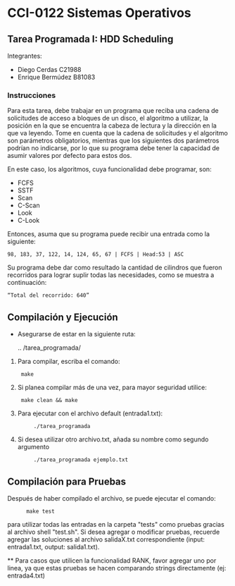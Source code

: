 # CCI-0122 Sistemas Operativos

## Tarea Programada I: HDD Scheduling

Integrantes:
- Diego Cerdas C21988
- Enrique Bermúdez B81083

### Instrucciones
Para esta tarea, debe trabajar en un programa que reciba una cadena de solicitudes de
acceso a bloques de un disco, el algoritmo a utilizar, la posición en la que se encuentra la cabeza de
lectura y la dirección en la que va leyendo. Tome en cuenta que la cadena de solicitudes y el algoritmo
son parámetros obligatorios, mientras que los siguientes dos parámetros podrían no indicarse,
por lo que su programa debe tener la capacidad de asumir valores por defecto para estos dos.

En este caso, los algoritmos, cuya funcionalidad debe programar, son:

- FCFS
- SSTF
- Scan
- C-Scan
- Look
- C-Look

Entonces, asuma que su programa puede recibir una entrada como la siguiente:

    98, 183, 37, 122, 14, 124, 65, 67 | FCFS | Head:53 | ASC

Su programa debe dar como resultado la cantidad de cilindros
que fueron recorridos para lograr suplir todas las necesidades, 
como se muestra a continuación:

    “Total del recorrido: 640”

## Compilación y Ejecución

  - Asegurarse de estar en la siguiente ruta:

    .. /tarea_programada/

1. Para compilar, escriba el comando:
    
        make 

2. Si planea compilar más de una vez, para mayor seguridad utilice: 
      
        make clean && make

3. Para ejecutar con el archivo default (entrada1.txt):
    
            ./tarea_programada

3. Si desea utilizar otro archivo.txt, añada su nombre como segundo argumento
    
            ./tarea_programada ejemplo.txt


## Compilación para Pruebas

Después de haber compilado el archivo, se puede ejecutar el comando:

          make test

para utilizar todas las entradas en la carpeta "tests" como pruebas gracias al archivo shell "test.sh".
Si desea agregar o modificar pruebas, recuerde agregar las soluciones al archivo salidaX.txt correspondiente (input: entrada1.txt, output: salida1.txt).

** Para casos que utilicen la funcionalidad RANK, favor agregar uno por linea, ya que estas pruebas se hacen comparando strings directamente (ej: entrada4.txt)